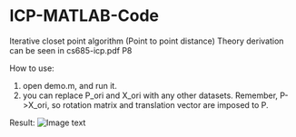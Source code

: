 # ICP-MATLAB-Code
Iterative closet point algorithm (Point to point distance)
Theory derivation can be seen in cs685-icp.pdf P8


How to use:
1. open demo.m, and run it.
2. you can replace P_ori and X_ori with any other datasets.
   Remember, P->X_ori, so rotation matrix and translation vector are imposed to P.



Result:
![Image text](/image/intial_value.jpg)

